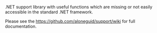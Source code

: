 .NET support library with useful functions which are missing or not easily accessible in the standard .NET framework.

Please see the https://github.com/aloneguid/support/wiki for full documentation.
